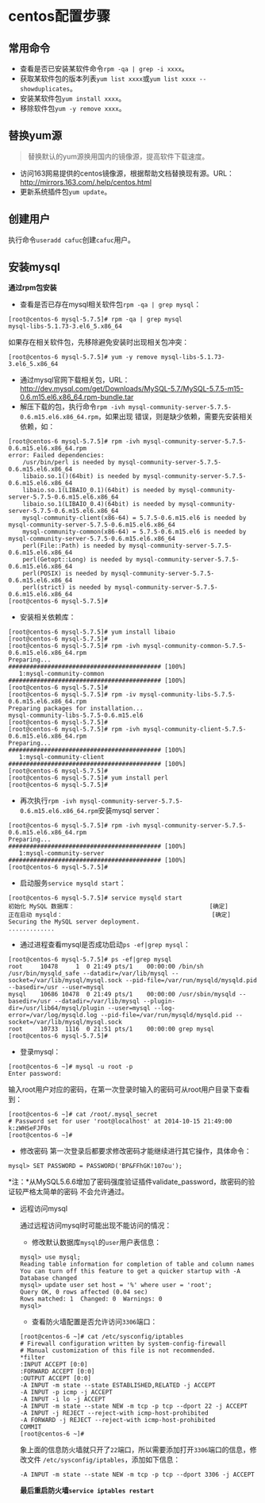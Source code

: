# centos配置步骤

## 常用命令

* 查看是否已安装某软件命令`rpm -qa | grep -i xxxx`。
* 获取某软件包的版本列表`yum list xxxx`或`yum list xxxx --showduplicates`。
* 安装某软件包`yum install xxxx`。
* 移除软件包`yum -y remove xxxx`。

## 替换yum源

> 替换默认的yum源换用国内的镜像源，提高软件下载速度。

* 访问163网易提供的centos镜像源，根据帮助文档替换现有源。URL：
http://mirrors.163.com/.help/centos.html
* 更新系统插件包`yum update`。

## 创建用户

执行命令`useradd cafuc`创建`cafuc`用户。

## 安装mysql

**通过rpm包安装**

* 查看是否已存在mysql相关软件包`rpm -qa | grep mysql`：
```
[root@centos-6 mysql-5.7.5]# rpm -qa | grep mysql
mysql-libs-5.1.73-3.el6_5.x86_64
```
如果存在相关软件包，先移除避免安装时出现相关包冲突：
```
[root@centos-6 mysql-5.7.5]# yum -y remove mysql-libs-5.1.73-3.el6_5.x86_64
```
* 通过mysql官网下载相关包，URL：
http://dev.mysql.com/get/Downloads/MySQL-5.7/MySQL-5.7.5-m15-0.6.m15.el6.x86_64.rpm-bundle.tar
* 解压下载的包，执行命令`rpm -ivh mysql-community-server-5.7.5-0.6.m15.el6.x86_64.rpm`，如果出现
错误，则是缺少依赖，需要先安装相关依赖，如：
```
[root@centos-6 mysql-5.7.5]# rpm -ivh mysql-community-server-5.7.5-0.6.m15.el6.x86_64.rpm
error: Failed dependencies:
    /usr/bin/perl is needed by mysql-community-server-5.7.5-0.6.m15.el6.x86_64
    libaio.so.1()(64bit) is needed by mysql-community-server-5.7.5-0.6.m15.el6.x86_64
    libaio.so.1(LIBAIO_0.1)(64bit) is needed by mysql-community-server-5.7.5-0.6.m15.el6.x86_64
    libaio.so.1(LIBAIO_0.4)(64bit) is needed by mysql-community-server-5.7.5-0.6.m15.el6.x86_64
    mysql-community-client(x86-64) = 5.7.5-0.6.m15.el6 is needed by mysql-community-server-5.7.5-0.6.m15.el6.x86_64
    mysql-community-common(x86-64) = 5.7.5-0.6.m15.el6 is needed by mysql-community-server-5.7.5-0.6.m15.el6.x86_64
    perl(File::Path) is needed by mysql-community-server-5.7.5-0.6.m15.el6.x86_64
    perl(Getopt::Long) is needed by mysql-community-server-5.7.5-0.6.m15.el6.x86_64
    perl(POSIX) is needed by mysql-community-server-5.7.5-0.6.m15.el6.x86_64
    perl(strict) is needed by mysql-community-server-5.7.5-0.6.m15.el6.x86_64
[root@centos-6 mysql-5.7.5]#
```
* 安装相关依赖库：
```
[root@centos-6 mysql-5.7.5]# yum install libaio
[root@centos-6 mysql-5.7.5]#
[root@centos-6 mysql-5.7.5]# rpm -ivh mysql-community-common-5.7.5-0.6.m15.el6.x86_64.rpm
Preparing...                ########################################### [100%]
   1:mysql-community-common ########################################### [100%]
[root@centos-6 mysql-5.7.5]#
[root@centos-6 mysql-5.7.5]# rpm -iv mysql-community-libs-5.7.5-0.6.m15.el6.x86_64.rpm
Preparing packages for installation...
mysql-community-libs-5.7.5-0.6.m15.el6
[root@centos-6 mysql-5.7.5]#
[root@centos-6 mysql-5.7.5]# rpm -ivh mysql-community-client-5.7.5-0.6.m15.el6.x86_64.rpm
Preparing...                ########################################### [100%]
   1:mysql-community-client ########################################### [100%]
[root@centos-6 mysql-5.7.5]#
[root@centos-6 mysql-5.7.5]# yum install perl
[root@centos-6 mysql-5.7.5]#
```
* 再次执行`rpm -ivh mysql-community-server-5.7.5-0.6.m15.el6.x86_64.rpm`安装mysql server：
```
[root@centos-6 mysql-5.7.5]# rpm -ivh mysql-community-server-5.7.5-0.6.m15.el6.x86_64.rpm
Preparing...                ########################################### [100%]
   1:mysql-community-server ########################################### [100%]
[root@centos-6 mysql-5.7.5]#
```
* 启动服务`service mysqld start`：
```
[root@centos-6 mysql-5.7.5]# service mysqld start
初始化 MySQL 数据库：                                      [确定]
正在启动 mysqld：                                          [确定]
Securing the MySQL server deployment.
.............
```
* 通过进程查看mysql是否成功启动`ps -ef|grep mysql`：
```
[root@centos-6 mysql-5.7.5]# ps -ef|grep mysql
root     10478     1  0 21:49 pts/1    00:00:00 /bin/sh /usr/bin/mysqld_safe --datadir=/var/lib/mysql --socket=/var/lib/mysql/mysql.sock --pid-file=/var/run/mysqld/mysqld.pid --basedir=/usr --user=mysql
mysql    10686 10478  0 21:49 pts/1    00:00:00 /usr/sbin/mysqld --basedir=/usr --datadir=/var/lib/mysql --plugin-dir=/usr/lib64/mysql/plugin --user=mysql --log-error=/var/log/mysqld.log --pid-file=/var/run/mysqld/mysqld.pid --socket=/var/lib/mysql/mysql.sock
root     10733  1116  0 21:51 pts/1    00:00:00 grep mysql
[root@centos-6 mysql-5.7.5]#
```
* 登录mysql：
```
[root@centos-6 ~]# mysql -u root -p
Enter password:
```
输入root用户对应的密码，在第一次登录时输入的密码可从root用户目录下查看到：
```
[root@centos-6 ~]# cat /root/.mysql_secret
# Password set for user 'root@localhost' at 2014-10-15 21:49:00
k:zWHSeFJF0s
[root@centos-6 ~]#
```
* 修改密码
第一次登录后都要求修改密码才能继续进行其它操作，具体命令：
```
mysql> SET PASSWORD = PASSWORD('BP&FFhGK!107ou');
```
*注：*从MySQL5.6.6增加了密码强度验证插件validate_password，故密码的验证较严格太简单的密码
不会允许通过。
* 远程访问mysql

    通过远程访问mysql时可能出现不能访问的情况：

    * 修改默认数据库`mysql`的`user`用户表信息：
    ```
    mysql> use mysql;
    Reading table information for completion of table and column names
    You can turn off this feature to get a quicker startup with -A
    Database changed
    mysql> update user set host = '%' where user = 'root';
    Query OK, 0 rows affected (0.04 sec)
    Rows matched: 1  Changed: 0  Warnings: 0
    mysql>
    ```
    * 查看防火墙配置是否允许访问`3306`端口：
    ```
    [root@centos-6 ~]# cat /etc/sysconfig/iptables
    # Firewall configuration written by system-config-firewall
    # Manual customization of this file is not recommended.
    *filter
    :INPUT ACCEPT [0:0]
    :FORWARD ACCEPT [0:0]
    :OUTPUT ACCEPT [0:0]
    -A INPUT -m state --state ESTABLISHED,RELATED -j ACCEPT
    -A INPUT -p icmp -j ACCEPT
    -A INPUT -i lo -j ACCEPT
    -A INPUT -m state --state NEW -m tcp -p tcp --dport 22 -j ACCEPT
    -A INPUT -j REJECT --reject-with icmp-host-prohibited
    -A FORWARD -j REJECT --reject-with icmp-host-prohibited
    COMMIT
    [root@centos-6 ~]#
    ```
    象上面的信息防火墙就只开了`22`端口，所以需要添加打开`3306`端口的信息，修改文件
    `/etc/sysconfig/iptables`，添加如下信息：
    ```
    -A INPUT -m state --state NEW -m tcp -p tcp --dport 3306 -j ACCEPT
    ```
    **最后重启防火墙`service iptables restart`**






